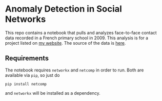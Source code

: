 # Anomaly Detection in Social Networks

This repo contains a notebook that pulls and analyzes face-to-face contact data
recorded in a French primary school in 2009. This analysis is for a project
listed on [my website][1]. The source of the data is
[here][2].

## Requirements

The notebook requires `networkx` and `netcomp` in order to run. Both are
available via `pip`, so just do

	pip install netcomp
	
and `networkx` will be installed as a dependency.

[1]: http://www.pwills.com/portfolio/social-networks

[2]: http://www.sociopatterns.org/datasets/primary-school-temporal-network-data/
